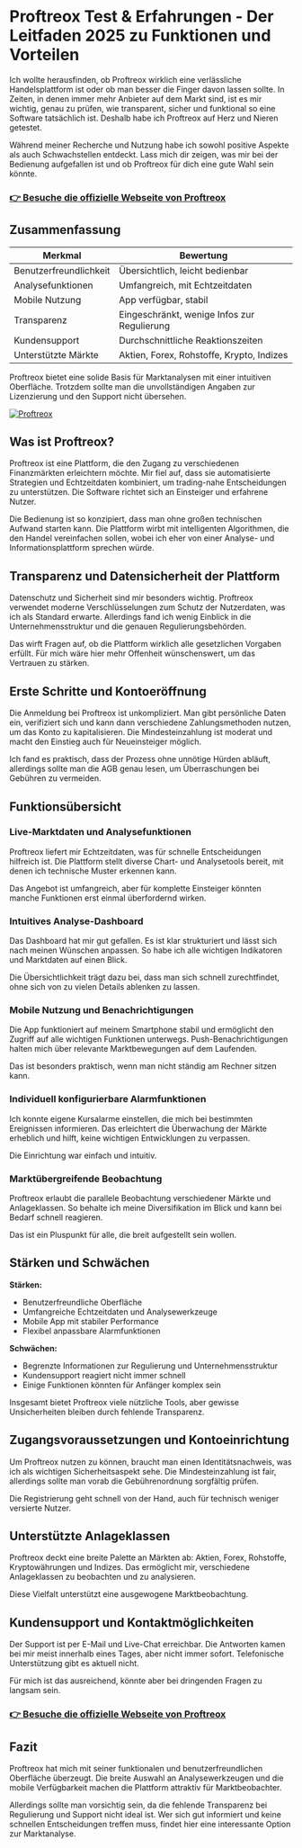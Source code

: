 # Proftreox Test & Erfahrungen - Der Leitfaden 2025 zu Funktionen und Vorteilen
   
Ich wollte herausfinden, ob Proftreox wirklich eine verlässliche Handelsplattform ist oder ob man besser die Finger davon lassen sollte. In Zeiten, in denen immer mehr Anbieter auf dem Markt sind, ist es mir wichtig, genau zu prüfen, wie transparent, sicher und funktional so eine Software tatsächlich ist. Deshalb habe ich Proftreox auf Herz und Nieren getestet.

Während meiner Recherche und Nutzung habe ich sowohl positive Aspekte als auch Schwachstellen entdeckt. Lass mich dir zeigen, was mir bei der Bedienung aufgefallen ist und ob Proftreox für dich eine gute Wahl sein könnte.

### [👉 Besuche die offizielle Webseite von Proftreox](https://tinyurl.com/ytslj69w)
## Zusammenfassung  
| Merkmal                 | Bewertung                      |
|-------------------------|-------------------------------|
| Benutzerfreundlichkeit   | Übersichtlich, leicht bedienbar |
| Analysefunktionen       | Umfangreich, mit Echtzeitdaten |
| Mobile Nutzung          | App verfügbar, stabil          |
| Transparenz             | Eingeschränkt, wenige Infos zur Regulierung |
| Kundensupport           | Durchschnittliche Reaktionszeiten |
| Unterstützte Märkte     | Aktien, Forex, Rohstoffe, Krypto, Indizes |

Proftreox bietet eine solide Basis für Marktanalysen mit einer intuitiven Oberfläche. Trotzdem sollte man die unvollständigen Angaben zur Lizenzierung und den Support nicht übersehen.

[![Proftreox](https://i.postimg.cc/Y9YVWdjx/software.webp)](https://tinyurl.com/ytslj69w)
## Was ist Proftreox?  
Proftreox ist eine Plattform, die den Zugang zu verschiedenen Finanzmärkten erleichtern möchte. Mir fiel auf, dass sie automatisierte Strategien und Echtzeitdaten kombiniert, um trading-nahe Entscheidungen zu unterstützen. Die Software richtet sich an Einsteiger und erfahrene Nutzer.

Die Bedienung ist so konzipiert, dass man ohne großen technischen Aufwand starten kann. Die Plattform wirbt mit intelligenten Algorithmen, die den Handel vereinfachen sollen, wobei ich eher von einer Analyse- und Informationsplattform sprechen würde.

## Transparenz und Datensicherheit der Plattform  
Datenschutz und Sicherheit sind mir besonders wichtig. Proftreox verwendet moderne Verschlüsselungen zum Schutz der Nutzerdaten, was ich als Standard erwarte. Allerdings fand ich wenig Einblick in die Unternehmensstruktur und die genauen Regulierungsbehörden.

Das wirft Fragen auf, ob die Plattform wirklich alle gesetzlichen Vorgaben erfüllt. Für mich wäre hier mehr Offenheit wünschenswert, um das Vertrauen zu stärken.

## Erste Schritte und Kontoeröffnung  
Die Anmeldung bei Proftreox ist unkompliziert. Man gibt persönliche Daten ein, verifiziert sich und kann dann verschiedene Zahlungsmethoden nutzen, um das Konto zu kapitalisieren. Die Mindesteinzahlung ist moderat und macht den Einstieg auch für Neueinsteiger möglich.

Ich fand es praktisch, dass der Prozess ohne unnötige Hürden abläuft, allerdings sollte man die AGB genau lesen, um Überraschungen bei Gebühren zu vermeiden.

## Funktionsübersicht  

### Live-Marktdaten und Analysefunktionen  
Proftreox liefert mir Echtzeitdaten, was für schnelle Entscheidungen hilfreich ist. Die Plattform stellt diverse Chart- und Analysetools bereit, mit denen ich technische Muster erkennen kann.

Das Angebot ist umfangreich, aber für komplette Einsteiger könnten manche Funktionen erst einmal überfordernd wirken.

### Intuitives Analyse-Dashboard  
Das Dashboard hat mir gut gefallen. Es ist klar strukturiert und lässt sich nach meinen Wünschen anpassen. So habe ich alle wichtigen Indikatoren und Marktdaten auf einen Blick.

Die Übersichtlichkeit trägt dazu bei, dass man sich schnell zurechtfindet, ohne sich von zu vielen Details ablenken zu lassen.

### Mobile Nutzung und Benachrichtigungen  
Die App funktioniert auf meinem Smartphone stabil und ermöglicht den Zugriff auf alle wichtigen Funktionen unterwegs. Push-Benachrichtigungen halten mich über relevante Marktbewegungen auf dem Laufenden.

Das ist besonders praktisch, wenn man nicht ständig am Rechner sitzen kann.

### Individuell konfigurierbare Alarmfunktionen  
Ich konnte eigene Kursalarme einstellen, die mich bei bestimmten Ereignissen informieren. Das erleichtert die Überwachung der Märkte erheblich und hilft, keine wichtigen Entwicklungen zu verpassen.

Die Einrichtung war einfach und intuitiv.

### Marktübergreifende Beobachtung  
Proftreox erlaubt die parallele Beobachtung verschiedener Märkte und Anlageklassen. So behalte ich meine Diversifikation im Blick und kann bei Bedarf schnell reagieren.

Das ist ein Pluspunkt für alle, die breit aufgestellt sein wollen.

## Stärken und Schwächen  
**Stärken:**  
- Benutzerfreundliche Oberfläche  
- Umfangreiche Echtzeitdaten und Analysewerkzeuge  
- Mobile App mit stabiler Performance  
- Flexibel anpassbare Alarmfunktionen  

**Schwächen:**  
- Begrenzte Informationen zur Regulierung und Unternehmensstruktur  
- Kundensupport reagiert nicht immer schnell  
- Einige Funktionen könnten für Anfänger komplex sein  

Insgesamt bietet Proftreox viele nützliche Tools, aber gewisse Unsicherheiten bleiben durch fehlende Transparenz.

## Zugangsvoraussetzungen und Kontoeinrichtung  
Um Proftreox nutzen zu können, braucht man einen Identitätsnachweis, was ich als wichtigen Sicherheitsaspekt sehe. Die Mindesteinzahlung ist fair, allerdings sollte man vorab die Gebührenordnung sorgfältig prüfen.

Die Registrierung geht schnell von der Hand, auch für technisch weniger versierte Nutzer.

## Unterstützte Anlageklassen  
Proftreox deckt eine breite Palette an Märkten ab: Aktien, Forex, Rohstoffe, Kryptowährungen und Indizes. Das ermöglicht mir, verschiedene Anlageklassen zu beobachten und zu analysieren.

Diese Vielfalt unterstützt eine ausgewogene Marktbeobachtung.

## Kundensupport und Kontaktmöglichkeiten  
Der Support ist per E-Mail und Live-Chat erreichbar. Die Antworten kamen bei mir meist innerhalb eines Tages, aber nicht immer sofort. Telefonische Unterstützung gibt es aktuell nicht.

Für mich ist das ausreichend, könnte aber bei dringenden Fragen zu langsam sein.

### [👉 Besuche die offizielle Webseite von Proftreox](https://tinyurl.com/ytslj69w)
## Fazit  
Proftreox hat mich mit seiner funktionalen und benutzerfreundlichen Oberfläche überzeugt. Die breite Auswahl an Analysewerkzeugen und die mobile Verfügbarkeit machen die Plattform attraktiv für Marktbeobachter. 

Allerdings sollte man vorsichtig sein, da die fehlende Transparenz bei Regulierung und Support nicht ideal ist. Wer sich gut informiert und keine schnellen Entscheidungen treffen muss, findet hier eine interessante Option zur Marktanalyse.